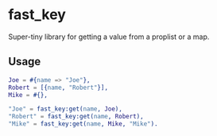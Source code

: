 fast_key
========

Super-tiny library for getting a value from a proplist or a map.

Usage
-----

```erlang
Joe = #{name => "Joe"},
Robert = [{name, "Robert"}],
Mike = #{},

"Joe" = fast_key:get(name, Joe),
"Robert" = fast_key:get(name, Robert),
"Mike" = fast_key:get(name, Mike, "Mike").
```
